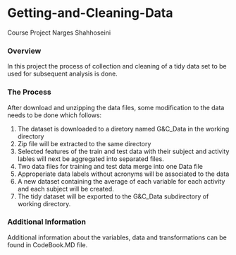 # Getting-and-Cleaning-Data
Course Project
Narges Shahhoseini


### Overview
In this project the process of collection and cleaning of a tidy data set to be used for subsequent analysis is done. 

### The Process
After download and unzipping the data files, some modification to the data needs to be done which follows:
1. The dataset is downloaded to a diretory named G&C_Data in the working directory 
2. Zip file will be extracted to the same directory
3. Selected features of the train and test data with their subject and activity lables will next be aggregated into separated files.
4. Two data files for training and test data merge into one Data file
5. Approperiate data labels without acronyms will be associated to the data
6. A new dataset containing the average of each variable for each activity and each subject will be created.
7. The tidy dataset will be exported to the G&C_Data subdirectory of working directory.

### Additional Information
Additional information about the variables, data and transformations can be found in CodeBook.MD file.

